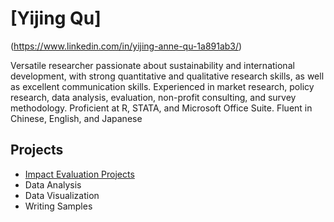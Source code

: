 # [Yijing Qu] 
(https://www.linkedin.com/in/yijing-anne-qu-1a891ab3/)


Versatile researcher passionate about sustainability and international development, with strong quantitative and qualitative research skills, as well as excellent communication skills. Experienced in market research, policy research, data analysis, evaluation, non-profit consulting, and survey methodology. Proficient at R, STATA, and Microsoft Office Suite. Fluent in Chinese, English, and Japanese 

## Projects 

* [Impact Evaluation Projects ](https://github.com/zy11427/portfolio/blob/master/README.md)
* Data Analysis 
* Data Visualization
* Writing Samples

